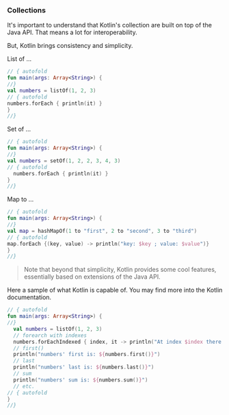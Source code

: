 ### Collections

It's important to understand that Kotlin's collection are built on top of the Java API.
That means a lot for interoperability. 

But, Kotlin brings consistency and simplicity.

List of ...

``` kotlin runnable
// { autofold
fun main(args: Array<String>) {
//}
val numbers = listOf(1, 2, 3)
// { autofold
numbers.forEach { println(it) }
}
//}
```

Set of ...

```kotlin runnable
// { autofold
fun main(args: Array<String>) {
//}
val numbers = setOf(1, 2, 2, 3, 4, 3)
// { autofold
  numbers.forEach { println(it) }
}
//}
```

Map to ...

````kotlin runnable
// { autofold
fun main(args: Array<String>) {
//}
val map = hashMapOf(1 to "first", 2 to "second", 3 to "third")
// { autofold
map.forEach {(key, value) -> println("key: $key ; value: $value")}
}
//}
````

> Note that beyond that simplicity, Kotlin provides some cool features, essentially based on 
extensions of the Java API.

Here a sample of what Kotlin is capable of.
You may find more into the Kotlin documentation.

``` kotlin runnable
// { autofold
fun main(args: Array<String>) {
//}
  val numbers = listOf(1, 2, 3)
  // forearch with indexes
  numbers.forEachIndexed { index, it -> println("At index $index there is $it") }
  // first()
  println("numbers' first is: ${numbers.first()}")
  // last
  println("numbers' last is: ${numbers.last()}")
  // sum
  println("numbers' sum is: ${numbers.sum()}")
  // etc.
// { autofold
}
//}
```
